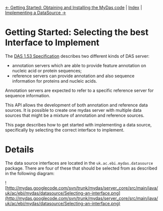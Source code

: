[<- Getting Started: Obtaining and Installing the MyDas code](ObtainingMyDas.md) | [Index](HELP_INDEX.md) | [Implementing a DataSource ->](HOWTO_Implement_A_DataSource.md)

# Getting Started: Selecting the best Interface to Implement #

The [DAS 1.53 Specification](http://biodas.org/documents/spec.html) describes two different kinds of DAS server:
  * annotation servers which are able to provide feature annotation on nucleic acid or protein sequences;
  * reference servers can provide annotation and also sequence information for proteins and nucleic acids.

Annotation servers are expected to refer to a specific reference server for sequence information.

This API allows the development of both annotation and reference data sources.  It is possible to create one mydas server with multiple data sources that might be a mixture of annotation and reference sources.

This page describes how to get started with implementing a data source, specifically by selecting the correct interface to implement.

# Details #

The data source interfaces are located in the `uk.ac.ebi.mydas.datasource` package.  There are four of these that should be selected from as described in the following diagram:

![http://mydas.googlecode.com/svn/trunk/mydas/server_core/src/main/java/uk/ac/ebi/mydas/datasource/Selecting-an-interface.png](http://mydas.googlecode.com/svn/trunk/mydas/server_core/src/main/java/uk/ac/ebi/mydas/datasource/Selecting-an-interface.png)
